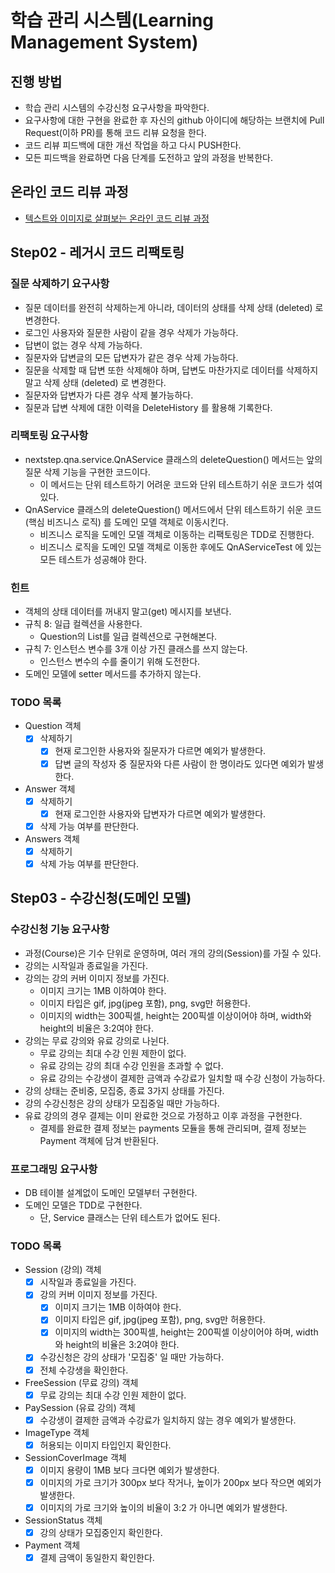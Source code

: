 # 학습 관리 시스템(Learning Management System)
## 진행 방법
* 학습 관리 시스템의 수강신청 요구사항을 파악한다.
* 요구사항에 대한 구현을 완료한 후 자신의 github 아이디에 해당하는 브랜치에 Pull Request(이하 PR)를 통해 코드 리뷰 요청을 한다.
* 코드 리뷰 피드백에 대한 개선 작업을 하고 다시 PUSH한다.
* 모든 피드백을 완료하면 다음 단계를 도전하고 앞의 과정을 반복한다.

## 온라인 코드 리뷰 과정
* [텍스트와 이미지로 살펴보는 온라인 코드 리뷰 과정](https://github.com/next-step/nextstep-docs/tree/master/codereview)

## Step02 - 레거시 코드 리팩토링 
### 질문 삭제하기 요구사항
- 질문 데이터를 완전히 삭제하는게 아니라, 데이터의 상태를 삭제 상태 (deleted) 로 변경한다. 
- 로그인 사용자와 질문한 사람이 같을 경우 삭제가 가능하다.
- 답변이 없는 경우 삭제 가능하다.
- 질문자와 답변글의 모든 답변자가 같은 경우 삭제 가능하다.
- 질문을 삭제할 때 답변 또한 삭제해야 하며, 답변도 마찬가지로 데이터를 삭제하지 말고 삭제 상태 (deleted) 로 변경한다.
- 질문자와 답변자가 다른 경우 삭제 불가능하다.
- 질문과 답변 삭제에 대한 이력을 DeleteHistory 를 활용해 기록한다.

### 리팩토링 요구사항 
- nextstep.qna.service.QnAService 클래스의 deleteQuestion() 메서드는 앞의 질문 삭제 기능을 구현한 코드이다.
  - 이 메서드는 단위 테스트하기 어려운 코드와 단위 테스트하기 쉬운 코드가 섞여있다.
- QnAService 클래스의 deleteQuestion() 메서드에서 단위 테스트하기 쉬운 코드 (핵심 비즈니스 로직) 를 도메인 모델 객체로 이동시킨다.
  - 비즈니스 로직을 도메인 모델 객체로 이동하는 리팩토링은 TDD로 진행한다.
  - 비즈니스 로직을 도메인 모델 객체로 이동한 후에도 QnAServiceTest 에 있는 모든 테스트가 성공해야 한다. 

### 힌트 
- 객체의 상태 데이터를 꺼내지 말고(get) 메시지를 보낸다. 
- 규칙 8: 일급 컬렉션을 사용한다.
  - Question의 List를 일급 컬렉션으로 구현해본다. 
- 규칙 7: 인스턴스 변수를 3개 이상 가진 클래스를 쓰지 않는다. 
  - 인스턴스 변수의 수를 줄이기 위해 도전한다.
- 도메인 모델에 setter 메서드를 추가하지 않는다. 

### TODO 목록 
- Question 객체 
  - [x] 삭제하기 
    - [x] 현재 로그인한 사용자와 질문자가 다르면 예외가 발생한다.
    - [x] 답변 글의 작성자 중 질문자와 다른 사람이 한 명이라도 있다면 예외가 발생한다.
- Answer 객체 
  - [x] 삭제하기 
    - [x] 현재 로그인한 사용자와 답변자가 다르면 예외가 발생한다.
  - [x] 삭제 가능 여부를 판단한다.
- Answers 객체 
  - [x] 삭제하기 
  - [x] 삭제 가능 여부를 판단한다.

## Step03 - 수강신청(도메인 모델)

### 수강신청 기능 요구사항 
- 과정(Course)은 기수 단위로 운영하며, 여러 개의 강의(Session)를 가질 수 있다. 
- 강의는 시작일과 종료일을 가진다. 
- 강의는 강의 커버 이미지 정보를 가진다. 
  - 이미지 크기는 1MB 이하여야 한다.
  - 이미지 타입은 gif, jpg(jpeg 포함), png, svg만 허용한다.
  - 이미지의 width는 300픽셀, height는 200픽셀 이상이어야 하며, width와 height의 비율은 3:2여야 한다.
- 강의는 무료 강의와 유료 강의로 나뉜다.
  - 무료 강의는 최대 수강 인원 제한이 없다.
  - 유료 강의는 강의 최대 수강 인원을 초과할 수 없다.
  - 유료 강의는 수강생이 결제한 금액과 수강료가 일치할 때 수강 신청이 가능하다.
- 강의 상태는 준비중, 모집중, 종료 3가지 상태를 가진다.
- 강의 수강신청은 강의 상태가 모집중일 때만 가능하다.
- 유료 강의의 경우 결제는 이미 완료한 것으로 가정하고 이후 과정을 구현한다.
  - 결제를 완료한 결제 정보는 payments 모듈을 통해 관리되며, 결제 정보는 Payment 객체에 담겨 반환된다.

### 프로그래밍 요구사항 
- DB 테이블 설계없이 도메인 모델부터 구현한다.
- 도메인 모델은 TDD로 구현한다.
  - 단, Service 클래스는 단위 테스트가 없어도 된다.

### TODO 목록 
- Session (강의) 객체 
  - [x] 시작일과 종료일을 가진다.
  - [x] 강의 커버 이미지 정보를 가진다.
    - [x] 이미지 크기는 1MB 이하여야 한다.
    - [x] 이미지 타입은 gif, jpg(jpeg 포함), png, svg만 허용한다.
    - [x] 이미지의 width는 300픽셀, height는 200픽셀 이상이어야 하며, width와 height의 비율은 3:2여야 한다. 
  - [x] 수강신청은 강의 상태가 '모집중' 일 때만 가능하다.
  - [x] 전체 수강생을 확인한다.
- FreeSession (무료 강의) 객체 
  - [x] 무료 강의는 최대 수강 인원 제한이 없다.
- PaySession (유료 강의) 객체 
  - [x] 수강생이 결제한 금액과 수강료가 일치하지 않는 경우 예외가 발생한다.
- ImageType 객체 
  - [x] 허용되는 이미지 타입인지 확인한다.
- SessionCoverImage 객체 
  - [x] 이미지 용량이 1MB 보다 크다면 예외가 발생한다.
  - [x] 이미지의 가로 크기가 300px 보다 작거나, 높이가 200px 보다 작으면 예외가 발생한다.
  - [x] 이미지의 가로 크기와 높이의 비율이 3:2 가 아니면 예외가 발생한다.
- SessionStatus 객체 
  - [x] 강의 상태가 모집중인지 확인한다.
- Payment 객체 
  - [x] 결제 금액이 동일한지 확인한다.